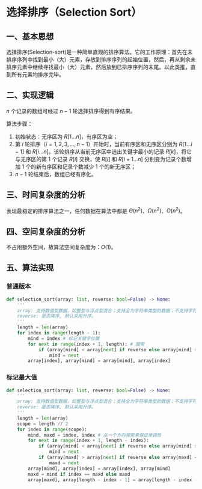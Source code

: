 # 选择排序（Selection Sort）

## 一、基本思想

选择排序(Selection-sort)是一种简单直观的排序算法。它的工作原理：首先在未排序序列中找到最小（大）元素，存放到排序序列的起始位置，然后，再从剩余未排序元素中继续寻找最小（大）元素，然后放到已排序序列的末尾。以此类推，直到所有元素均排序完毕。

## 二、实现逻辑

$n$ 个记录的数组可经过 $n-1$ 轮选择排序得到有序结果。

算法步骤：
1. 初始状态：无序区为 $R[1...n]$，有序区为空；
2. 第 $i$ 轮排序（$i=1,2,3,...,n-1$）开始时，当前有序区和无序区分别为 $R[1...i-1]$ 和 $R[i...n]$。该轮排序从当前无序区中选出关键字最小的记录 $R[k]$，将它与无序区的第 1 个记录 $R[i]$ 交换，使 $R[i]$ 和 $R[i+1...n]$ 分别变为记录个数增加 1 个的新有序区和记录个数减少 1 个的新无序区；
3. $n-1$ 轮结束后，数组已经有序化。

## 三、时间复杂度的分析

表现最稳定的排序算法之一，任何数据在算法中都是 $\Theta(n^2)$、$\Omega(n^2)$、$O(n^2)$。

## 四、空间复杂度的分析

不占用额外空间，故算法空间复杂度为：$O(1)$。

## 五、算法实现

### 普通版本

```python
def selection_sort(array: list, reverse: bool=False) -> None:
    '''
    array: 支持数值型数据，如整型与浮点型混合；支持全为字符串类型的数据；不支持字符串型与数值型混合。
    reverse: 是否降序, 默认采用升序。
    '''
    length = len(array)
    for index in range(length - 1):
        mind = index # 标记关键字位置
        for next in range(index + 1, length): # 搜索
            if (array[mind] < array[next] if reverse else array[mind] > array[next]):
                mind = next
        array[index], array[mind] = array[mind], array[index]
```

### 标记最大值

```python
def selection_sort(array: list, reverse: bool=False) -> None:
    '''
    array: 支持数值型数据，如整型与浮点型混合；支持全为字符串类型的数据；不支持字符串型与数值型混合。
    reverse: 是否降序, 默认采用升序。
    '''
    length = len(array)
    scope = length // 2
    for index in range(scope):
        mind, maxd = index, index # 从一个方向搜索来保证单调性
        for next in range(index + 1, length - index):
            if (array[mind] < array[next] if reverse else array[mind] > array[next]):
                mind = next
            if (array[maxd] > array[next] if reverse else array[maxd] < array[next]):
                maxd = next
        array[mind], array[index] = array[index], array[mind]
        maxd = mind if index == maxd else maxd
        array[maxd], array[length - index - 1] = array[length - index - 1], array[maxd]
```